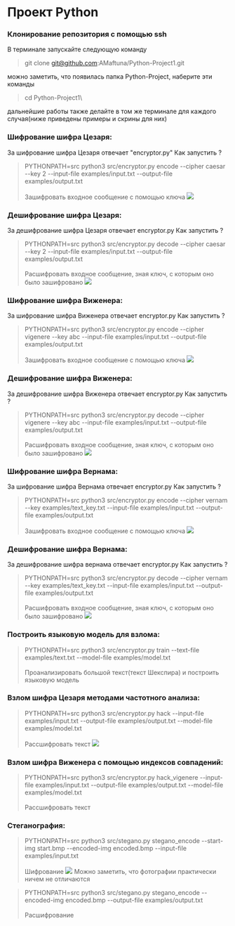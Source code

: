 # Проект Python
### Клонирование репозитория с помощью ssh
В терминале запускайте следующую команду
> git clone git@github.com:AMaftuna/Python-Project1.git

можно заметить, что появилась папка Python-Project, наберите эти команды
> cd Python-Project1\

дальнейшие работы также делайте в том же терминале для каждого случая(ниже приведены примеры и скрины для них)

### Шифрование шифра Цезаря:
За шифрование шифра Цезаря отвечает "encryptor.py"
Как запустить ? 
>  PYTHONPATH=src python3 src/encryptor.py encode --cipher caesar --key 2 --input-file examples/input.txt --output-file examples/output.txt \
> \
Зашифровать входное сообщение с помощью ключа
![](IMG/1.png)


### Дешифрование шифра Цезаря:
За дешифрование шифра Цезаря отвечает encryptor.py
Как запустить ?
>  PYTHONPATH=src python3 src/encryptor.py decode --cipher caesar --key 2 --input-file examples/input.txt --output-file examples/output.txt \
> \
Расшифровать входное сообщение, зная ключ, с которым оно было зашифровано
![](IMG/2.png)


### Шифрование шифра Виженера:
За шифрование шифра Виженера отвечает encryptor.py
Как запустить ?
>  PYTHONPATH=src python3 src/encryptor.py encode --cipher vigenere --key abc --input-file examples/input.txt --output-file examples/output.txt \
> \
Зашифровать входное сообщение с помощью ключа
![](IMG/3.png)


### Дешифрование шифра Виженера:
За дешифрование шифра Виженера отвечает encryptor.py
Как запустить ?
>  PYTHONPATH=src python3 src/encryptor.py decode --cipher vigenere --key abc --input-file examples/input.txt --output-file examples/output.txt \
> \
Расшифровать входное сообщение, зная ключ, с которым оно было зашифровано
![](IMG/4.png)


### Шифрование шифра Вернама:
За шифрование шифра Вернама отвечает encryptor.py
Как запустить ?
>  PYTHONPATH=src python3 src/encryptor.py encode --cipher vernam --key examples/text_key.txt --input-file examples/input.txt --output-file examples/output.txt \
> \
Зашифровать входное сообщение с помощью ключа
![](IMG/5.png)


### Дешифрование шифра Вернама:
За дешифрование шифра вернама отвечает encryptor.py
Как запустить ?
>  PYTHONPATH=src python3 src/encryptor.py decode --cipher vernam --key examples/text_key.txt --input-file examples/input.txt --output-file examples/output.txt \
> \
Расшифровать входное сообщение, зная ключ, с которым оно было зашифровано
![](IMG/6.png)

### Построить языковую модель для взлома:

> PYTHONPATH=src python3 src/encryptor.py train  --text-file examples/text.txt --model-file examples/model.txt \
> \
> Проанализировать большой текст(текст Шекспира) и построить языковую модель


### Взлом шифра Цезаря методами частотного анализа:

> PYTHONPATH=src python3 src/encryptor.py hack --input-file examples/input.txt --output-file examples/output.txt --model-file examples/model.txt \
> \
> Рассшифровать текст
![](IMG/7.png)


### Взлом шифра Виженера с помощью индексов совпадений:
> PYTHONPATH=src python3 src/encryptor.py hack_vigenere --input-file examples/input.txt --output-file examples/output.txt --model-file examples/model.txt \
> \
> Рассшифровать текст


### Стеганография:
> PYTHONPATH=src python3 src/stegano.py stegano_encode  --start-img start.bmp --encoded-img encoded.bmp --input-file examples/input.txt \
> \
Шифрование
![](IMG/9.png)
Можно заметить, что фотографии практически ничем не отличаются 


> PYTHONPATH=src python3 src/stegano.py stegano_encode --encoded-img encoded.bmp --output-file examples/output.txt \
> \
Расшифрование
